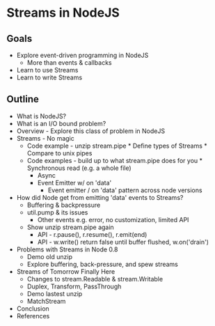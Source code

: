 # Streams in NodeJS

## Goals
* Explore event-driven programming in NodeJS
    * More than events & callbacks
* Learn to use Streams
* Learn to write Streams

## Outline
* What is NodeJS?
* What is an I/O bound problem?
* Overview - Explore this class of problem in NodeJS
* Streams - No magic
    * Code example - unzip stream.pipe
				* Define types of Streams
				* Compare to unix pipes
    * Code examples - build up to what stream.pipe does for you
				* Synchronous read (e.g. a whole file)
        * Async
        * Event Emitter w/ on 'data'
            * Event emitter / on 'data' pattern across node versions
* How did Node get from emitting 'data' events to Streams?
    * Buffering & backpressure
    * util.pump & its issues
        * Other events e.g. error, no customization, limited API
    * Show unzip stream.pipe again
        * API - r.pause(), r.resume(), r.emit(end)
        * API - w.write() return false until buffer flushed, w.on('drain')
* Problems with Streams in Node 0.8
    * Demo old unzip
    * Explore buffering, back-pressure, and spew streams
* Streams of Tomorrow Finally Here
    * Changes to stream.Readable & stream.Writable
    * Duplex, Transform, PassThrough
    * Demo lastest unzip
    * MatchStream
* Conclusion
* References

